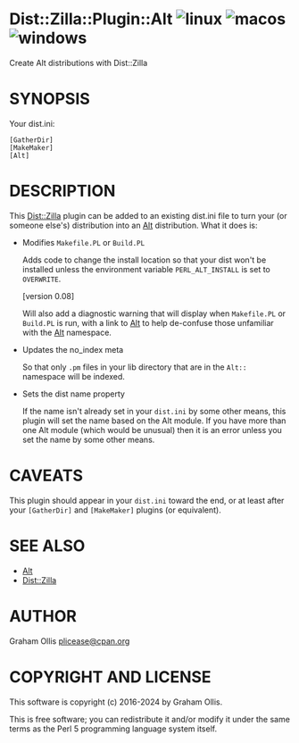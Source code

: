 # Dist::Zilla::Plugin::Alt ![linux](https://github.com/uperl/Dist-Zilla-Plugin-Alt/workflows/linux/badge.svg) ![macos](https://github.com/uperl/Dist-Zilla-Plugin-Alt/workflows/macos/badge.svg) ![windows](https://github.com/uperl/Dist-Zilla-Plugin-Alt/workflows/windows/badge.svg)

Create Alt distributions with Dist::Zilla

# SYNOPSIS

Your dist.ini:

```
[GatherDir]
[MakeMaker]
[Alt]
```

# DESCRIPTION

This [Dist::Zilla](https://metacpan.org/pod/Dist::Zilla) plugin can be added to an existing dist.ini file to
turn your (or someone else's) distribution into an [Alt](https://metacpan.org/pod/Alt) distribution.
What it does is:

- Modifies `Makefile.PL` or `Build.PL`

    Adds code to change the install location so that your dist won't
    be installed unless the environment variable `PERL_ALT_INSTALL`
    is set to `OVERWRITE`.

    \[version 0.08\]

    Will also add a diagnostic warning that will display when
    `Makefile.PL` or `Build.PL` is run, with a link to [Alt](https://metacpan.org/pod/Alt) to help
    de-confuse those unfamiliar with the [Alt](https://metacpan.org/pod/Alt) namespace.

- Updates the no\_index meta

    So that only `.pm` files in your lib directory that are in the
    `Alt::` namespace will be indexed.

- Sets the dist name property

    If the name isn't already set in your `dist.ini` by some other
    means, this plugin will set the name based on the Alt module.
    If you have more than one Alt module (which would be unusual)
    then it is an error unless you set the name by some other means.

# CAVEATS

This plugin should appear in your `dist.ini` toward the end, or at
least after your `[GatherDir]` and `[MakeMaker]` plugins (or equivalent).

# SEE ALSO

- [Alt](https://metacpan.org/pod/Alt)
- [Dist::Zilla](https://metacpan.org/pod/Dist::Zilla)

# AUTHOR

Graham Ollis <plicease@cpan.org>

# COPYRIGHT AND LICENSE

This software is copyright (c) 2016-2024 by Graham Ollis.

This is free software; you can redistribute it and/or modify it under
the same terms as the Perl 5 programming language system itself.
